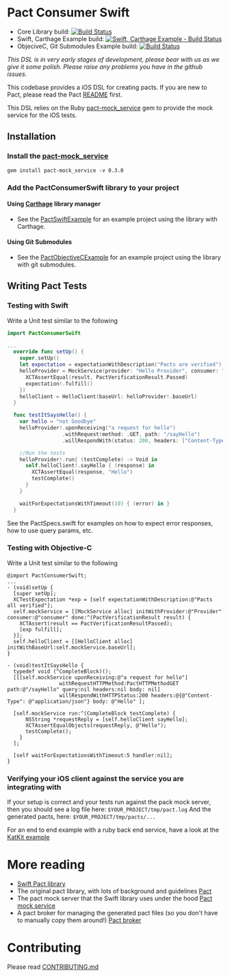 # Pact Consumer Swift
* Core Library build: [![Build Status](https://travis-ci.org/DiUS/pact-consumer-swift.svg)](https://travis-ci.org/DiUS/pact-consumer-swift)
* Swift, Carthage Example build: [![Swift, Carthage Example - Build Status](https://travis-ci.org/andrewspinks/PactSwiftExample.svg?branch=master)](https://travis-ci.org/andrewspinks/PactSwiftExample)
* ObjeciveC, Git Submodules Example build: [![Build Status](https://travis-ci.org/andrewspinks/PactObjectiveCExample.svg?branch=master)](https://travis-ci.org/andrewspinks/PactObjectiveCExample)

_This DSL is in very early stages of development, please bear with us as we give it some polish. Please raise any problems you have in the github issues._

This codebase provides a iOS DSL for creating pacts. If you are new to Pact, please read the Pact [README][pact-readme] first.

This DSL relies on the Ruby [pact-mock_service][pact-mock-service] gem to provide the mock service for the iOS tests.

## Installation

### Install the [pact-mock_service][pact-mock-service]
  `gem install pact-mock_service -v 0.3.0`

### Add the PactConsumerSwift library to your project

#### Using [Carthage](https://github.com/Carthage/Carthage) library manager
- See the [PactSwiftExample](https://github.com/andrewspinks/PactSwiftExample) for an example project using the library with Carthage.

#### Using Git Submodules

- See the [PactObjectiveCExample](https://github.com/andrewspinks/PactObjectiveCExample) for an example project using the library with git submodules.

## Writing Pact Tests

### Testing with Swift
  Write a Unit test similar to the following

```swift
import PactConsumerSwift

...
  override func setUp() {
    super.setUp()
    let expectation = expectationWithDescription("Pacts are verified")
    helloProvider = MockService(provider: "Hello Provider", consumer: "Hello Consumer", done: { result in
      XCTAssertEqual(result, PactVerificationResult.Passed)
      expectation!.fulfill()
    })
    helloClient = HelloClient(baseUrl: helloProvider!.baseUrl)
  }

  func testItSaysHello() {
    var hello = "not Goodbye"
    helloProvider!.uponReceiving("a request for hello")
                  .withRequest(method: .GET, path: "/sayHello")
                  .willRespondWith(status: 200, headers: ["Content-Type": "application/json"], body: ["reply": "Hello"])

    //Run the tests
    helloProvider!.run{ (testComplete) -> Void in
      self.helloClient!.sayHello { (response) in
        XCTAssertEqual(response, "Hello")
        testComplete()
      }
    }

    waitForExpectationsWithTimeout(10) { (error) in }
  }
```
  See the PactSpecs.swift for examples on how to expect error responses, how to use query params, etc.

### Testing with Objective-C
  Write a Unit test similar to the following
```objc
@import PactConsumerSwift;
...
- (void)setUp {
  [super setUp];
  XCTestExpectation *exp = [self expectationWithDescription:@"Pacts all verified"];
  self.mockService = [[MockService alloc] initWithProvider:@"Provider" consumer:@"consumer" done:^(PactVerificationResult result) {
    XCTAssert(result == PactVerificationResultPassed);
    [exp fulfill];
  }];
  self.helloClient = [[HelloClient alloc] initWithBaseUrl:self.mockService.baseUrl];
}

- (void)testItSaysHello {
  typedef void (^CompleteBlock)();
  [[[self.mockService uponReceiving:@"a request for hello"]
                 withRequestHTTPMethod:PactHTTPMethodGET path:@"/sayHello" query:nil headers:nil body: nil]
                 willRespondWithHTTPStatus:200 headers:@{@"Content-Type": @"application/json"} body: @"Hello" ];

  [self.mockService run:^(CompleteBlock testComplete) {
      NSString *requestReply = [self.helloClient sayHello];
      XCTAssertEqualObjects(requestReply, @"Hello");
      testComplete();
    }
  ];

  [self waitForExpectationsWithTimeout:5 handler:nil];
}
```

### Verifying your iOS client against the service you are integrating with
If your setup is correct and your tests run against the pack mock server, then you should see a log file here:
`$YOUR_PROJECT/tmp/pact.log`
And the generated pacts, here:
`$YOUR_PROJECT/tmp/pacts/...`

For an end to end example with a ruby back end service, have a look at the [KatKit example](https://github.com/andrewspinks/pact-mobile-preso)

# More reading
* [Swift Pact library](https://github.com/DiUS/pact-consumer-swift)
* The original pact library, with lots of background and guidelines [Pact](https://github.com/realestate-com-au/pact)
* The pact mock server that the Swift library uses under the hood [Pact mock service](https://github.com/bethesque/pact-mock_service)
* A pact broker for managing the generated pact files (so you don't have to manually copy them around!) [Pact broker](https://github.com/bethesque/pact_broker)

# Contributing

Please read [CONTRIBUTING.md](/CONTRIBUTING.md)

[pact-readme]: https://github.com/realestate-com-au/pact
[pact-mock-service]: https://github.com/bethesque/pact-mock_service
[pact-mock-service-without-ruby]: https://github.com/DiUS/pact-consumer-js-dsl/wiki/Using-the-Pact-Mock-Service-without-Ruby